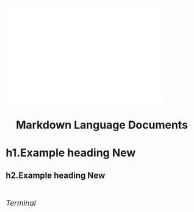 <link rel="stylesheet" href="../source.css">
<link rel="stylesheet" href="https://cdn.jsdelivr.net/npm/bootstrap-icons@1.5.0/font/bootstrap-icons.css">
<img src="../../media/index/markdown-mark-white.svg" alt="MarkdownLogo" class="center">
<h1 style="text-align: center">Markdown Language Documents</h1>


<h1>h1.Example heading <span class="badge bg-secondary text-light">New</span></h2>
<h2>h2.Example heading <span class="badge badge-success-lighten">New</span></h2></br>

<i class="bi bi-terminal" style="font-size: 1.2rem;"> Terminal</i>


